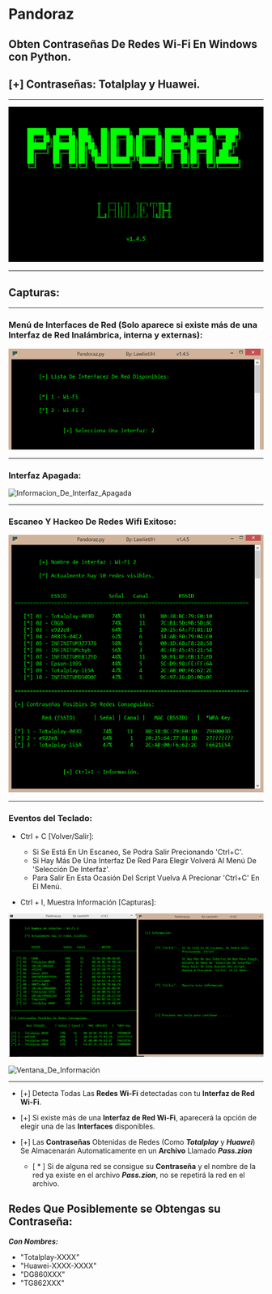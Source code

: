 # Pandoraz
## Obten Contraseñas De Redes Wi-Fi En Windows con Python.
## [+] Contraseñas: Totalplay y Huawei.

- - -

![Banner](Capturas/Banners.png "Banners")

- - -
## Capturas:
- - -
### Menú de Interfaces de Red (Solo aparece si existe más de una Interfaz de Red Inalámbrica, interna y externas):

![Menu_Interfaces_De_Red](Capturas/Menu_Interfaces_De_Red.png "Menú Interfaces De Red")

- - -
### Interfaz Apagada:

![Informacion_De_Interfaz_Apagada](Capturas/Información_De_Interfaz_Apagada.png "Información De Interfaz Apagada")

- - -
### Escaneo Y Hackeo De Redes Wifi Exitoso:

![Escaneo_Exitoso](Capturas/Escaneo_Exitoso.png "Escaneo Exitoso")

- - -

### Eventos del Teclado:

* Ctrl + C [Volver/Salir]:

    * Si Se Está En Un Escaneo, Se Podra Salir Precionando 'Ctrl+C'.
    * Si Hay Más De Una Interfaz De Red Para Elegir Volverá Al Menú De 'Selección De Interfaz'.
    * Para Salir En Esta Ocasión Del Script Vuelva A Precionar 'Ctrl+C' En El Menú.

* Ctrl + I, Muestra Información [Capturas]:

![Ctrl+I](Capturas/Ctrl+I.png "Precionando 'Ctrl+I'")


![Ventana_De_Información](Capturas/Ventana_De_Información.png "Ventana De Información")


- - -

* [+] Detecta Todas Las __Redes Wi-Fi__ detectadas con tu __Interfaz de Red Wi-Fi__.

* [+] Si existe más de una __Interfaz de Red Wi-Fi__, aparecerá la opción de elegir una de las __Interfaces__ disponibles.

* [+] Las __Contraseñas__ Obtenidas de Redes (Como ___Totalplay___ y ___Huawei___) Se Almacenarán Automaticamente en un __Archivo__ Llamado ___Pass.zion___
  
  * [ \* ] Si de alguna red se consigue su __Contraseña__ y el nombre de la red ya existe en el archivo ___Pass.zion___, no se repetirá la red en el archivo. 


## Redes Que Posiblemente se Obtengas su Contraseña:

***Con Nombres:***

 * "Totalplay-XXXX"
 * "Huawei-XXXX-XXXX"
 * "DG860XXX"
 * "TG862XXX"
